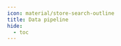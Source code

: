 ```yaml
---
icon: material/store-search-outline
title: Data pipeline
hide:
  - toc
---
```


<script>
    // Hide sidebar. This script is only executed in the data sources page.
    document.addEventListener('DOMContentLoaded', function () {
        const sidebar = document.querySelector('.md-sidebar--secondary');
        if (document.querySelector('.catalog-header') && sidebar) {
            sidebar.style.display = 'none';
            sidebar.style.width = '0';
            sidebar.style.padding = '0';
            sidebar.style.margin = '0';
        }
    });
</script>
